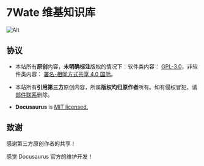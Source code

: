 # 7Wate 维基知识库


![Alt](https://repobeats.axiom.co/api/embed/b6e6a199e422ce596ea7423372746b6debadaa7d.svg "Repobeats analytics image")



## 协议
- 本站所有**原创**内容，**未明确标注**版权的情况下：软件类内容： [GPL-3.0](http://www.thebigfly.com/gnu/FDLv1.3/)，非软件类内容： [署名-相同方式共享 4.0 国际](http://creativecommons.org/licenses/by-sa/4.0/)。

- 本站所有**引用第三方**原创内容，所属**版权均归原作者**所有。如有侵权冒犯，请[邮件联系](mailto:admin@7wate.com)删除。

 - **Docusaurus** is [MIT licensed.](https://github.com/facebook/docusaurus/blob/main/LICENSE)

## 致谢

感谢第三方原创作者的共享！

感觉 Docusaurus 官方的维护开发！
